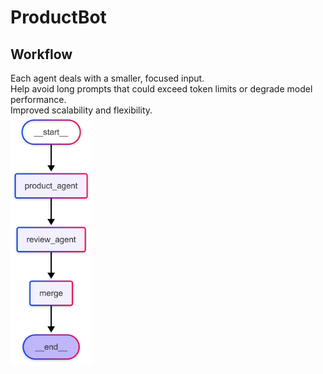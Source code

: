 # ProductBot

## Workflow
Each agent deals with a smaller, focused input.  
Help avoid long prompts that could exceed token limits or degrade model performance.  
Improved scalability and flexibility.  
<img src="results/workflow.png" height="400">
